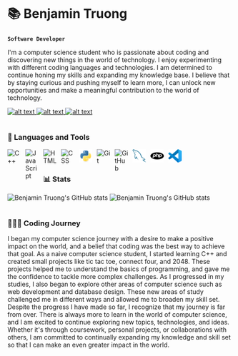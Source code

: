 # 📚 Benjamin Truong
**`Software Developer`**


I'm a computer science student who is passionate about coding and discovering new things in the world of technology. I enjoy experimenting with different coding languages and technologies. I am determined to continue honing my skills and expanding my knowledge base. I believe that by staying curious and pushing myself to learn more, I can unlock new opportunities and make a meaningful contribution to the world of technology.


<!-- Beginning of badges -->
<a href="https://www.linkedin.com/in/benjamin-truong-164861186/" target="_blank"> ![ alt text ](https://img.shields.io/badge/LinkedIn-0A66C2?style=for-the-badge&logo=InVision&logoColor=white) </a>
<a href="https://www.instagram.com/b.ngei/" target="_blank"> ![ alt text ](https://img.shields.io/badge/Instagram-E4405F?style=for-the-badge&logo=Instagram&logoColor=white) </a>
<a href="https://github.com/bngei" target="_blank"> ![ alt text ](https://img.shields.io/badge/GitHub-00B14F?style=for-the-badge&logo=GitHub&logoColor=white) </a>
<!-- End of badges -->
#


<h3>🧰 Languages and Tools </h3>
<!-- Beginning of language and tool icons -->
<img align="left" alt="C++" width="30px" style="padding-right:10px;" src="https://cdn.jsdelivr.net/gh/devicons/devicon/icons/cplusplus/cplusplus-line.svg" />
<img align="left" alt="JavaScript" width="30px" style="padding-right:10px;" src="https://cdn.jsdelivr.net/gh/devicons/devicon/icons/javascript/javascript-plain.svg" />
<img align="left" alt="HTML" width="30px" style="padding-right:10px;" src="https://cdn.jsdelivr.net/gh/devicons/devicon/icons/html5/html5-plain.svg" />
<img align="left" alt="CSS" width="30px" style="padding-right:10px;" src="https://cdn.jsdelivr.net/gh/devicons/devicon/icons/css3/css3-plain.svg" />
<img align="left" alt="Python" width="30px" style="padding-right:10px;" src="https://github.com/devicons/devicon/blob/v2.15.1/icons/python/python-original.svg" />
<img align="left" alt="Git" width="30px" style="padding-right:10px;" src="https://cdn.jsdelivr.net/gh/devicons/devicon/icons/git/git-original.svg" />
<img align="left" alt="GitHub" width="30px" style="padding-right:10px;" src="https://cdn.jsdelivr.net/gh/devicons/devicon/icons/github/github-original.svg" />
<img align="left" alt="mySQL" width="30px" style="padding-right:10px;" src="https://github.com/devicons/devicon/blob/v2.15.1/icons/mysql/mysql-plain.svg" />
<img align="left" alt="PHP" width="30px" style="padding-right:10px;" src="https://github.com/devicons/devicon/blob/v2.15.1/icons/php/php-plain.svg" />
<img align="left" alt="PHP" width="30px" style="padding-right:10px;" src="https://github.com/devicons/devicon/blob/v2.15.1/icons/vscode/vscode-original.svg" />   
<!-- End of language and tool icons -->


<br>
<br>


### 📊 Stats
![Benjamin Truong's GitHub stats](https://github-readme-stats.vercel.app/api?username=bngei&show_icons=true&theme=dark)
![Benjamin Truong's GitHub stats](https://github-readme-stats.vercel.app/api/top-langs/?username=bngei&layout=donut&show_icons=true&theme=dark)
 #



<h3>👨🏻‍💻 Coding Journey</h3>
I began my computer science journey with a desire to make a positive impact on the world, and a belief that coding was the best way to achieve that goal. As a naive computer science student, I started learning C++ and created small projects like tic tac toe, connect four, and 2048. These projects helped me to understand the basics of programming, and gave me the confidence to tackle more complex challenges.
As I progressed in my studies, I also began to explore other areas of computer science such as web development and database design. These new areas of study challenged me in different ways and allowed me to broaden my skill set.
Despite the progress I have made so far, I recognize that my journey is far from over. There is always more to learn in the world of computer science, and I am excited to continue exploring new topics, technologies, and ideas. Whether it's through coursework, personal projects, or collaborations with others, I am committed to continually expanding my knowledge and skill set so that I can make an even greater impact in the world.
